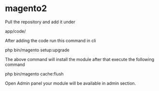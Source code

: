 # magento2
Pull the repository and add it under

app/code/

After adding the code run this command in cli

php bin/magento setup:upgrade

The above command will install the module after that execute the following command

php bin/magento cache:flush

Open Admin panel your module will be available in admin section.

